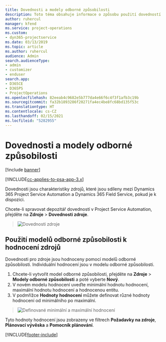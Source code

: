 ```yaml
---
title: Dovednosti a modely odborné způsobilosti
description: Toto téma obsahuje informace o způsobu použití dovedností a modelů odborné způsobilosti.
author: ruhercul
manager: kfend
ms.service: project-operations
ms.custom:
- dyn365-projectservice
ms.date: 03/13/2019
ms.topic: article
ms.author: ruhercul
audience: Admin
search.audienceType:
- admin
- customizer
- enduser
search.app:
- D365CE
- D365PS
- ProjectOperations
ms.openlocfilehash: 82eeab4c9682e5b777da4e66f6c4f3f1afb3c19b
ms.sourcegitcommit: fa32b1893286f20271fa4ec4be8fc68bd135f53c
ms.translationtype: HT
ms.contentlocale: cs-CZ
ms.lasthandoff: 02/15/2021
ms.locfileid: "5282955"
---
```

# <a name="skills-and-proficiency-models"></a>Dovednosti a modely odborné způsobilosti

[!include [banner](../includes/psa-now-project-operations.md)]

[!INCLUDE[cc-applies-to-psa-app-3.x](../includes/cc-applies-to-psa-app-3x.md)]

Dovednosti jsou charakteristiky zdrojů, které jsou sdíleny mezi Dynamics 365 Project Service Automation a Dynamics 365 Field Service, pokud je k dispozici. 

Chcete-li spravovat depozitář dovedností v Project Service Automation, přejděte na **Zdroje** \> **Dovednosti zdroje**. 

> ![Dovednosti zdroje](media/Resource-Management-image84.png)

## <a name="use-proficiency-models-to-rate-resources"></a>Použití modelů odborné způsobilosti k hodnocení zdrojů

Dovednosti pro zdroje jsou hodnoceny pomocí modelů odborné způsobilosti. Individuální hodnocení jsou v modelu odborné způsobilosti. 

1. Chcete-li vytvořit model odborné způsobilosti, přejděte na **Zdroje** \> **Modely odborné způsobilosti** a poté vyberte **Nový**.
2. V novém modelu hodnocení uveďte minimální hodnotu hodnocení, maximální hodnotu hodnocení a hodnocenou entitu.
3. V podmřížce **Hodnoty hodnocení** můžete definovat různé hodnoty hodnocení od minimálního po maximální.

> ![Definované minimální a maximální hodnocení](media/Resource-Management-image85.png)

Tyto hodnoty hodnocení jsou zobrazeny ve filtrech **Požadavky na zdroje**, **Plánovací vývěska** a **Pomocník plánování**.


[!INCLUDE[footer-include](../includes/footer-banner.md)]